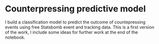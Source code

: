 # Counterpressing predictive model
I build a classification model to predict the outcome of countepressing events using free Statsbomb event and tracking data.
This is a first version of the work, I include some ideas for further work at the end of the notebook. 

